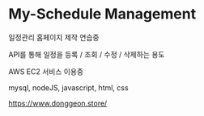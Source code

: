 # My-Schedule Management
일정관리 홈페이지 제작 연습중

API를 통해 일정을 등록 / 조회 / 수정 / 삭제하는 용도

AWS EC2 서비스 이용중

mysql, nodeJS, javascript, html, css

https://www.donggeon.store/
